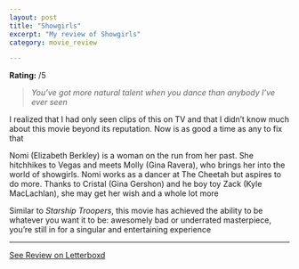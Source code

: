 ```yaml
---
layout: post
title: "Showgirls"
excerpt: "My review of Showgirls"
category: movie_review

---
```


**Rating:** /5

<blockquote><i>You’ve got more natural talent when you dance than anybody I’ve ever seen</i></blockquote>I realized that I had only seen clips of this on TV and that I didn’t know much about this movie beyond its reputation. Now is as good a time as any to fix that

Nomi (Elizabeth Berkley) is a woman on the run from her past. She hitchhikes to Vegas and meets Molly (Gina Ravera), who brings her into the world of showgirls. Nomi works as a dancer at The Cheetah but aspires to do more. Thanks to Cristal (Gina Gershon) and he boy toy Zack (Kyle MacLachlan), she may get her wish and a whole lot more

Similar to <i>Starship Troopers</i>, this movie has achieved the ability to be whatever you want it to be: awesomely bad or underrated masterpiece, you’re still in for a singular and entertaining experience

<hr>

[See Review on Letterboxd](https://boxd.it/4nXLkf)
